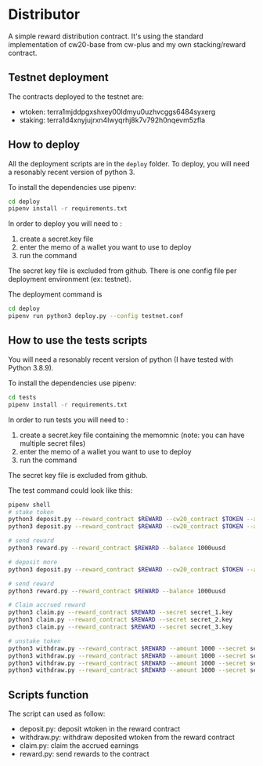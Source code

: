 # Distributor

A simple reward distribution contract. It's using the standard implementation of cw20-base
from cw-plus and my own stacking/reward contract.

## Testnet deployment
The contracts deployed to the testnet are:
- wtoken: terra1mjddpgxshxey00ldmyu0uzhvcggs6484syxerg
- staking: terra1d4xnyjujrxn4lwyqrhj8k7v792h0nqevm5zfla

## How to deploy
All the deployment scripts are in the `deploy` folder.
To deploy, you will need a resonably recent version of python 3.

To install the dependencies use pipenv:
```sh
cd deploy
pipenv install -r requirements.txt 
```

In order to deploy you will need to :
1. create a secret.key file 
2. enter the memo of a wallet you want to use to deploy
3. run the command

The secret key file is excluded from github. There is one config file per deployment environment (ex: testnet).

The deployment command is 
```sh
cd deploy
pipenv run python3 deploy.py --config testnet.conf
```

## How to use the tests scripts

You will need a resonably recent version of python (I have tested with Python 3.8.9).

To install the dependencies use pipenv:
```sh
cd tests
pipenv install -r requirements.txt
```

In order to run tests you will need to :
1. create a secret.key file containing the memomnic (note: you can have multiple secret files)
2. enter the memo of a wallet you want to use to deploy
3. run the command

The secret key file is excluded from github. 

The test command could look like this:
```sh
pipenv shell
# stake token
python3 deposit.py --reward_contract $REWARD --cw20_contract $TOKEN --amount 2000 --secret secret_1.key
python3 deposit.py --reward_contract $REWARD --cw20_contract $TOKEN --amount 1000 --secret secret_2.key

# send reward
python3 reward.py --reward_contract $REWARD --balance 1000uusd

# deposit more
python3 deposit.py --reward_contract $REWARD --cw20_contract $TOKEN --amount 1000 --secret secret_3.key

# send reward
python3 reward.py --reward_contract $REWARD --balance 1000uusd

# Claim accrued reward
python3 claim.py --reward_contract $REWARD --secret secret_1.key
python3 claim.py --reward_contract $REWARD --secret secret_2.key
python3 claim.py --reward_contract $REWARD --secret secret_3.key

# unstake token
python3 withdraw.py --reward_contract $REWARD --amount 1000 --secret secret_1.key
python3 withdraw.py --reward_contract $REWARD --amount 1000 --secret secret_1.key
python3 withdraw.py --reward_contract $REWARD --amount 1000 --secret secret_2.key
python3 withdraw.py --reward_contract $REWARD --amount 1000 --secret secret_3.key
```

## Scripts function

The script can used as follow:
- deposit.py: deposit wtoken in the reward contract
- withdraw.py: withdraw deposited wtoken from the reward contract
- claim.py: claim the accrued earnings
- reward.py: send rewards to the contract
